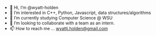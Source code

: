 - 👋 Hi, I’m @wyatt-holden
- 👀 I’m interested in C++, Python, Javascript, data structures/algorithms
- 🌱 I’m currently studying Computer Science @ WSU
- 💞️ I’m looking to collaborate with a team as an intern.
- 📫 How to reach me ... wyattj.holden@gmail.com

<!---
wyatt-holden/wyatt-holden is a ✨ special ✨ repository because its `README.md` (this file) appears on your GitHub profile.
You can click the Preview link to take a look at your changes.
--->

